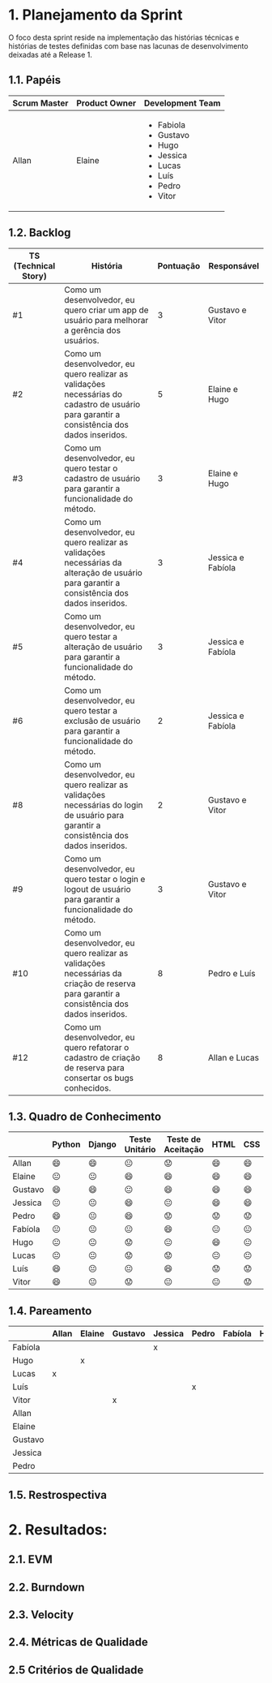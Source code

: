 # 1. Planejamento da Sprint
O foco desta sprint reside na implementação das histórias técnicas e histórias de testes definidas com base nas lacunas de desenvolvimento deixadas até a Release 1. 

## 1.1. Papéis

|Scrum Master|Product Owner|Development Team     |
|------------|-------------|---------------------|
|Allan       | Elaine      |<ul><li>Fabiola</li><li>Gustavo</li><li>Hugo</li><li>Jessica</li><li>Lucas</li><li>Luís</li><li>Pedro</li><li>Vitor</li>  |

## 1.2. Backlog

| TS (Technical Story) | História | Pontuação | Responsável |
|----------------------|----------|-----------|-------------|
| #1 | Como um desenvolvedor, eu quero criar um app de usuário para melhorar a gerência dos usuários. | 3  | Gustavo e Vitor |
| #2 | Como um desenvolvedor, eu quero realizar as validações necessárias do cadastro de usuário para garantir a consistência dos dados inseridos. | 5  | Elaine e Hugo |
| #3 | Como um desenvolvedor, eu quero testar o cadastro de usuário para garantir a funcionalidade do método.| 3 | Elaine e Hugo |
| #4 | Como um desenvolvedor, eu quero realizar as validações necessárias da alteração de usuário para garantir a consistência dos dados inseridos. | 3 | Jessica e Fabíola |
| #5 | Como um desenvolvedor, eu quero testar a alteração de usuário para garantir a funcionalidade do método. | 3 | Jessica e Fabíola |
| #6 | Como um desenvolvedor, eu quero testar a exclusão de usuário para garantir a funcionalidade do método. | 2 | Jessica e Fabíola |
| #8 | Como um desenvolvedor, eu quero realizar as validações necessárias do login de usuário para garantir a consistência dos dados inseridos. | 2 | Gustavo e Vitor |
| #9 | Como um desenvolvedor, eu quero testar o login e logout de usuário para garantir a funcionalidade do método. | 3 | Gustavo e Vitor |
| #10 | Como um desenvolvedor, eu quero realizar as validações necessárias da criação de reserva para garantir a consistência dos dados inseridos. | 8 | Pedro e Luís |
| #12 | Como um desenvolvedor, eu quero refatorar o cadastro de criação de reserva para consertar os bugs conhecidos. | 8 | Allan e Lucas |

## 1.3. Quadro de Conhecimento

|         | Python         | Django         | Teste Unitário | Teste de Aceitação | HTML           | CSS | Git |
|---------|----------------|----------------|----------------|--------------------|----------------|-----|-----|
| Allan   | :smile: | :smile: | :neutral_face: |  :worried: | :smile: | :smile: | :smile: |
| Elaine  | :neutral_face: | :neutral_face: | :smile: |  :smile: | :smile: | :smile: | :smile: |
| Gustavo | :smile: | :smile: | :neutral_face: |  :smile: | :smile: | :smile: | :smile: |
| Jessica | :neutral_face: | :neutral_face: | :smile: |  :neutral_face: | :smile: | :smile: | :smile: |
| Pedro   | :smile: | :neutral_face: | :smile: |  :worried: | :worried: | :worried: | :smile: |
| Fabíola | :neutral_face: | :neutral_face: | :neutral_face: |  :smile: | :neutral_face: | :neutral_face: | :neutral_face: |
| Hugo    | :neutral_face: | :neutral_face: | :worried: |  :neutral_face: | :smile: | :neutral_face: | :smile: |
| Lucas   | :neutral_face: | :neutral_face: | :worried: |  :worried: | :neutral_face: | :neutral_face: | :smile: |
| Luís    | :smile: | :neutral_face: | :neutral_face: |  :smile: | :worried: | :worried: | :neutral_face: |
| Vitor   | :smile: | :neutral_face: | :worried: |  :neutral_face: | :neutral_face: | :worried: | :neutral_face: |

## 1.4. Pareamento

|         | Allan | Elaine | Gustavo | Jessica | Pedro | Fabíola | Hugo | Lucas | Luís | Vitor |
|---------|-------|--------|---------|---------|-------|---------|------|-------|------|-------|
| Fabíola |       |        |         |    x    |       |         |      |       |      |       |
| Hugo    |       |    x   |         |         |       |         |      |       |      |       |
| Lucas   |   x   |        |         |         |       |         |      |       |      |       |
| Luís    |       |        |         |         |   x   |         |      |       |      |       |
| Vitor   |       |        |    x    |         |       |         |      |       |      |       |
| Allan   |       |        |         |         |       |         |      |       |      |       |
| Elaine  |       |        |         |         |       |         |      |       |      |       |
| Gustavo |       |        |         |         |       |         |      |       |      |       |
| Jessica |       |        |         |         |       |         |      |       |      |       |
| Pedro   |       |        |         |         |       |         |      |       |      |       |

## 1.5. Restrospectiva

# 2. Resultados:

## 2.1. EVM

## 2.2. Burndown

## 2.3. Velocity

## 2.4. Métricas de Qualidade

## 2.5 Critérios de Qualidade
